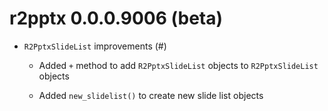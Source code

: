 # r2pptx 0.0.0.9006 (beta)

* `R2PptxSlideList` improvements (#)

  * Added `+` method to add `R2PptxSlideList` objects to `R2PptxSlideList` objects
  
  * Added `new_slidelist()` to create new slide list objects

